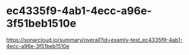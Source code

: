 # ec4335f9-4ab1-4ecc-a96e-3f51beb1510e
https://sonarcloud.io/summary/overall?id=examly-test_ec4335f9-4ab1-4ecc-a96e-3f51beb1510e
